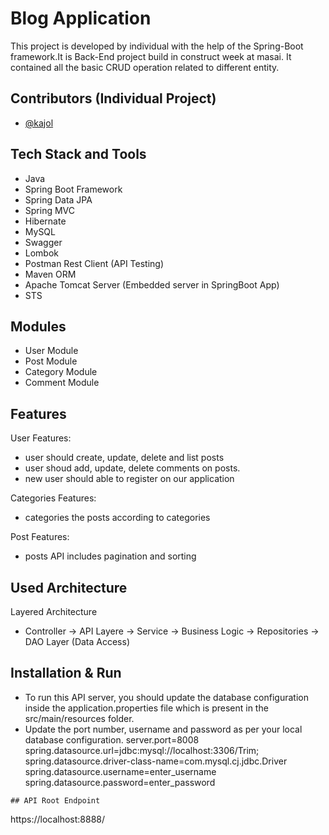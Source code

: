 # Blog Application


This project is developed by individual with the help of the Spring-Boot framework.It is Back-End project build in construct week at masai.
It contained all the basic CRUD operation related to different entity.

## Contributors (Individual Project)
- [@kajol](https://github.com/Kajol1106)


## Tech Stack and Tools
- Java
- Spring Boot Framework
- Spring Data JPA
- Spring MVC
- Hibernate
- MySQL
- Swagger
- Lombok
- Postman Rest Client (API Testing)
- Maven ORM
- Apache Tomcat Server (Embedded server in SpringBoot App)
- STS


## Modules
- User Module
- Post Module
- Category Module
- Comment Module

## Features
User Features:
- user should create, update, delete and list posts
- user shoud add, update, delete comments on posts.
- new user should able to register on our application
 
Categories Features:
 - categories the posts according to categories
 
 Post Features:
 - posts API includes pagination and sorting
 
 ## Used Architecture 
 
 Layered Architecture
- Controller -> API Layere -> Service -> Business Logic -> Repositories -> DAO Layer (Data Access) 

  
## Installation & Run
- To run this API server, you should update the database configuration inside the application.properties file which is present in the src/main/resources folder.
- Update the port number, username and password as per your local database configuration.
server.port=8008
spring.datasource.url=jdbc:mysql://localhost:3306/Trim;
spring.datasource.driver-class-name=com.mysql.cj.jdbc.Driver
spring.datasource.username=enter_username
spring.datasource.password=enter_password
```
## API Root Endpoint
```
https://localhost:8888/
```
